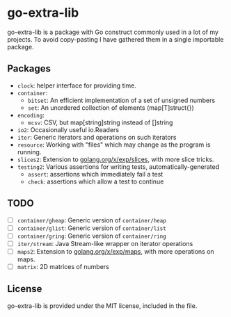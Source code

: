 go-extra-lib
============

go-extra-lib is a package with Go construct commonly used in a lot of my projects.
To avoid copy-pasting I have gathered them in a single importable package.


Packages
--------

- `clock`: helper interface for providing time.
- `container`:
    - `bitset`: An efficient implementation of a set of unsigned numbers
    - `set`: An unordered collection of elements (map\[T\]struct{})
- `encoding`:
    - `mcsv`: CSV, but map\[string\]string instead of \[\]string
- `io2`: Occasionally useful io.Readers
- `iter`: Generic iterators and operations on such iterators
- `resource`: Working with "files" which may change as the program is running.
- `slices2`: Extension to [golang.org/x/exp/slices](https://pkg.go.dev/golang.org/x/exp/slices), with more slice tricks.
- `testing2`: Various assertions for writing tests, automatically-generated
    - `assert`: assertions which immediately fail a test
    - `check`: assertions which allow a test to continue

TODO
----

- [ ] `container/gheap`: Generic version of `container/heap`
- [ ] `container/glist`: Generic version of `container/list`
- [ ] `container/gring`: Generic version of `container/ring`
- [ ] `iter/stream`: Java Stream-like wrapper on iterator operations
- [ ] `maps2`: Extension to [golang.org/x/exp/maps](https://pkg.go.dev/golang.org/x/exp/maps), with more operations on maps.
- [ ] `matrix`: 2D matrices of numbers

License
-------

go-extra-lib is provided under the MIT license, included in the <LICENSE> file.
